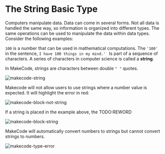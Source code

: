# The String Basic Type

Computers manipulate data. Data can come in several forms. Not all data is handled the same way, so information is organized into different types. The same operations can be used to manipulate the data within data types. Consider the following examples:

`100` is a number that can be used in mathematical computations. The `'100'` in the sentence, `I have 100 things in my mind.' ` Is part of a sequence of characters. A series of characters in computer science is called a **string**. 

In MakeCode, strings are characters between double `" "` quotes.

![makecode-string](assets/makecode-string.png)

Makecode will not allow users to use strings where a number value is expected. It will highlight the error in red:

![makecode-block-not-string](assets/makecode-block-not-string.png)

If a string is placed in the example above, the TODO:REWORD

![makecode-block-string](assets/makecode-block-string.png)

MakeCode will automatically convert numbers to strings but cannot convert strings to numbers.

![makecode-type-error](assets/makecode-type-error.png)